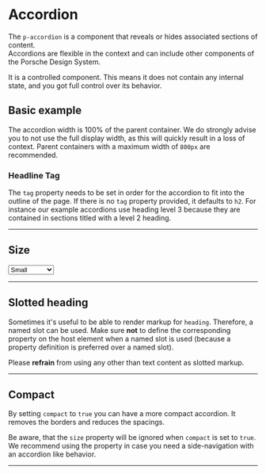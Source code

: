 # Accordion

The `p-accordion` is a component that reveals or hides associated sections of content.  
Accordions are flexible in the context and can include other components of the Porsche Design System.

It is a controlled component.
This means it does not contain any internal state, and you got full control over its behavior.

## Basic example

<Playground :frameworkMarkup="codeExample" :config="config" :markup="basic"></Playground>

The accordion width is 100% of the parent container.
We do strongly advise you to not use the full display width, as this will quickly result in a loss of context.
Parent containers with a maximum width of `800px` are recommended.

### Headline Tag

The `tag` property needs to be set in order for the accordion to fit into the outline of the page. If there is no `tag` property provided, it defaults to `h2`.
For instance our example accordions use heading level 3 because they are contained in sections titled with a level 2 heading.

---

## Size

<Playground :markup="sizeMarkup" :config="config">
  <select v-model="size">
    <option disabled>Select size</option>
    <option value="small">Small</option>
    <option value="medium">Medium</option>
    <option value="responsive">Responsive</option>
  </select>
</Playground>

---

## Slotted heading
Sometimes it's useful to be able to render markup for `heading`. Therefore, a named slot can be used. Make sure **not** to define
the corresponding property on the host element when a named slot is used (because a property definition is preferred over a named slot).

Please **refrain** from using any other than text content as slotted markup.

<Playground :markup="slottedMarkup" :config="config"></Playground>

---

## Compact

By setting `compact` to `true` you can have a more compact accordion.
It removes the borders and reduces the spacings.

Be aware, that the `size` property will be ignored when `compact` is set to `true`.
We recommend using the property in case you need a side-navigation with an accordion like behavior.

<Playground :markup="compactMarkup" :config="config"></Playground>

---

<script lang="ts">
import Vue from 'vue';
import Component from 'vue-class-component';
import { getAccordionCodeSamples } from '@porsche-design-system/shared';
  
@Component
export default class Code extends Vue {
  config = { themeable: true };

  codeExample = getAccordionCodeSamples();

  size = 'small';
  content= `<p-text>
    Lorem ipsum dolor sit amet, consetetur sadipscing elitr, sed diam nonumy eirmod tempor invidunt ut labore et dolore magna aliquyam erat,
    sed diam voluptua. At vero eos et accusam et justo duo dolores et ea rebum.
  </p-text>`;
    
  get basic() {      
    return `<p-accordion heading="Some Heading" tag="h3">
  ${this.content}
</p-accordion>
<p-accordion heading="Some Heading" tag="h3">
  ${this.content}
</p-accordion>`;
    }
  
  get sizeMarkup() {
    return `<p-accordion heading="Some Heading" tag="h3" ${this.size  === 'responsive' ? `size="{ base:'small', l:'medium' }"`: `size="${this.size}"`}>
  ${this.content}
</p-accordion>
<p-accordion heading="Some Heading" tag="h3" ${this.size  === 'responsive' ? `size="{ base:'small', l:'medium' }"`: `size="${this.size}"`}>
  ${this.content}
</p-accordion>`;
    }  

  get slottedMarkup(){
    return `<p-accordion tag="h3">
  <span slot="heading">Some slotted heading</span>
  ${this.content}
</p-accordion>
<p-accordion tag="h3">
  <span slot="heading">Some slotted heading</span>
  ${this.content}
</p-accordion>`;
    }

  get compactMarkup() {      
    return `<div style="max-width: 400px">
  <p-accordion heading="Some Heading" tag="h3" compact="true">
    <p-link-pure href="https://www.porsche.com" icon="none">Some label</p-link-pure>
  </p-accordion>
  <p-accordion heading="Some Heading" tag="h3" compact="true">
    <p-link-pure href="https://www.porsche.com" icon="none">Some label</p-link-pure>
  </p-accordion>
</div>`;
    }
 
  mounted() {
    /* initially update accordion with open attribute in playground */
    this.registerEvents();
  
    /* theme switch needs to register event listeners again */
    const themeTabs = this.$el.querySelectorAll('.playground > p-tabs-bar');
    themeTabs.forEach(tab => tab.addEventListener('tabChange', () => {
      this.registerEvents();
    }));
  }
  
  updated(){
    this.registerEvents();
  }
  
  registerEvents() {
    const accordions = this.$el.querySelectorAll('.playground .demo p-accordion');
    accordions.forEach(accordionEl => accordionEl.addEventListener('accordionChange', (e) => (e.target.open = e.detail.open)));
  }
}
</script>
